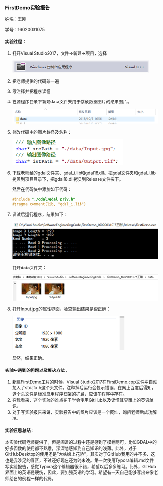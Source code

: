 ### FirstDemo实验报告

姓名：王刚

学号：16020031075

#### 实验过程：

1. 打开Visual Studio2017，文件->新建->项目，选择

   ![1538733519755](https://github.com/Histra/FirstDemo/blob/master/1538733519755.png)

2. 把老师提供的代码敲一遍

3. 写注释并把程序读懂

4. 在源程序目录下新建data文件夹用于存放数据图片的结果图片。

   ![1538733734711](https://github.com/Histra/FirstDemo/blob/master/1538733734711.png)

5. 修改代码中的图片路径及名称：

   ![1538734051190](https://github.com/Histra/FirstDemo/blob/master/1538734051190.png)

6. 下载老师给的gdal文件夹、gdal_i.lib和gdal18.dll。把gdal文件夹和gdal_i.lib拷贝到项目目录下，把gdal18.dll拷贝到Release文件夹下。

   然后在代码快中添加如下代码：

   ```c++
   #include "./gdal/gdal_priv.h"
   #pragma comment(lib, "gdal_i.lib")
   ```

7. 调试后运行程序，结果如下：

   ![1538733887353](https://github.com/Histra/FirstDemo/blob/master/1538733887353.png)

   打开data文件夹：

   ![1538733963670](https://github.com/Histra/FirstDemo/blob/master/1538733963670.png)

8. 打开Input.jpg的属性界面，检查输出结果是否正确：

   ![1538734366523](https://github.com/Histra/FirstDemo/blob/master/1538734366523.png) 

   显然，结果正确。

#### 实验中遇到的问题以及解决方法：

1. 新建FirstDemo工程的时候，Visual Studio2017在FirstDemo.cpp文件中自动加入了stdafx.h这个头文件。注释掉后运行会提示错误。在网上百度后得知，这个头文件是标准应用程序框架的扩展，应该在程序中存在。
2. 在我看来，这个实验的难点在于学会使用GitHub以及读懂其界面上的英语单词。
3. 对于写实验报告来讲，实验报告中的图片应该是一个网址，询问老师后成功解决。

#### 实验反思总结：

​	本实验代码老师提供了，但是阅读的过程中还是感到了模棱两可，比如GDAL中的好多函数的使用都不熟悉，深深地感知到自己知识的浅薄。此外，对于GitHubDesktop的使用还是”大姑娘上花轿“，其实对于GitHub我用的并不多，这也是我涉足的盲区，不过还好现在还为时未晚。第一次使用Typora编辑.md文件写实验报告，感觉Typora这个编辑器很不错，希望以后多多练习。此外，GitHub界面上的英语是硬伤，因此，要加强英语的学习。希望有一天自己能够写出来像老师给出的例程一样的代码。